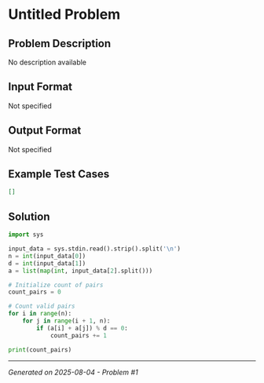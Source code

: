 # Untitled Problem

## Problem Description
No description available

## Input Format
Not specified

## Output Format
Not specified

## Example Test Cases
```json
[]
```

## Solution
```python
import sys

input_data = sys.stdin.read().strip().split('\n')
n = int(input_data[0])
d = int(input_data[1])
a = list(map(int, input_data[2].split()))

# Initialize count of pairs
count_pairs = 0

# Count valid pairs
for i in range(n):
    for j in range(i + 1, n):
        if (a[i] + a[j]) % d == 0:
            count_pairs += 1

print(count_pairs)
```

---
*Generated on 2025-08-04 - Problem #1*